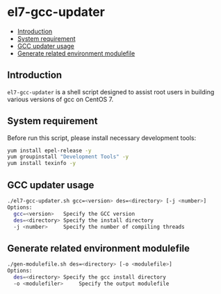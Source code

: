 # el7-gcc-updater <!-- omit in toc -->

- [Introduction](#introduction)
- [System requirement](#system-requirement)
- [GCC updater usage](#gcc-updater-usage)
- [Generate related environment modulefile](#generate-related-environment-modulefile)



## Introduction
```el7-gcc-updater``` is a shell script designed to assist root users in building various versions of gcc on CentOS 7.

## System requirement
Before run this script, please install necessary development tools:
```bash
yum install epel-release -y
yum groupinstall "Development Tools" -y
yum install texinfo -y
```

## GCC updater usage
```bash
./el7-gcc-updater.sh gcc=<version> des=<directory> [-j <number>]
Options:
  gcc=<version>   Specify the GCC version
  des=<directory> Specify the install directory
  -j <number>     Specify the number of compiling threads
```

## Generate related environment modulefile
```bash
./gen-modulefile.sh des=<directory> [-o <modulefile>]
Options:
  des=<directory> Specify the gcc install directory
  -o <modulefiler>     Specify the output modulefile
```

[def]: #2-质心曲线
[def2]: #13-paraview后处理
[def3]: #el7-gcc-updater